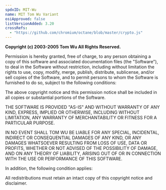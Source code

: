 ```yaml
---
spdxID: MIT-Wu
name: MIT Tom Wu Variant
osiApproved: false
listVersionAdded: 3.20
crossRefs: 
  - "https://github.com/chromium/octane/blob/master/crypto.js"
---
```


**Copyright (c) 2003-2005 Tom Wu All Rights Reserved.**

Permission is hereby granted, free of charge, to any person obtaining a copy of this software and associated documentation files (the "Software"), to deal in the Software without restriction, including without limitation the rights to use, copy, modify, merge, publish, distribute, sublicense, and/or sell copies of the Software, and to permit persons to whom the Software is furnished to do so, subject to the following conditions:

The above copyright notice and this permission notice shall be included in all copies or substantial portions of the Software.

THE SOFTWARE IS PROVIDED "AS-IS" AND WITHOUT WARRANTY OF ANY KIND, EXPRESS, IMPLIED OR OTHERWISE, INCLUDING WITHOUT LIMITATION, ANY WARRANTY OF MERCHANTABILITY OR FITNESS FOR A PARTICULAR PURPOSE.

IN NO EVENT SHALL TOM WU BE LIABLE FOR ANY SPECIAL, INCIDENTAL, INDIRECT OR CONSEQUENTIAL DAMAGES OF ANY KIND, OR ANY DAMAGES WHATSOEVER RESULTING FROM LOSS OF USE, DATA OR PROFITS, WHETHER OR NOT ADVISED OF THE POSSIBILITY OF DAMAGE, AND ON ANY THEORY OF LIABILITY, ARISING OUT OF OR IN CONNECTION WITH THE USE OR PERFORMANCE OF THIS SOFTWARE.

In addition, the following condition applies:

All redistributions must retain an intact copy of this copyright notice and disclaimer.
